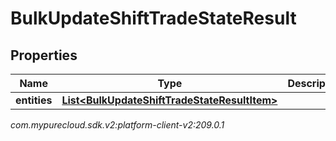 # BulkUpdateShiftTradeStateResult


## Properties

| Name | Type | Description | Notes |
| ------------ | ------------- | ------------- | ------------- |
| **entities** | [**List&lt;BulkUpdateShiftTradeStateResultItem&gt;**](BulkUpdateShiftTradeStateResultItem) |  |  [optional] |




_com.mypurecloud.sdk.v2:platform-client-v2:209.0.1_
